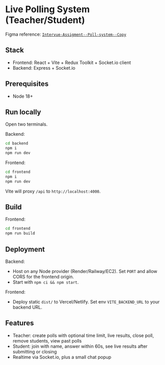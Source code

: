 # Live Polling System (Teacher/Student)

Figma reference: [`Intervue-Assigment--Poll-system--Copy`](https://www.figma.com/design/uhinheFgWssbxvlI7wtf59/Intervue-Assigment--Poll-system?node-id=0-1&t=Y5GfjIgQte8VUTgA-1)

## Stack
- Frontend: React + Vite + Redux Toolkit + Socket.io client
- Backend: Express + Socket.io

## Prerequisites
- Node 18+

## Run locally
Open two terminals.

Backend:
```bash
cd backend
npm i
npm run dev
```

Frontend:
```bash
cd frontend
npm i
npm run dev
```
Vite will proxy `/api` to `http://localhost:4000`.

## Build
Frontend:
```bash
cd frontend
npm run build
```

## Deployment
Backend:
- Host on any Node provider (Render/Railway/EC2). Set `PORT` and allow CORS for the frontend origin.
- Start with `npm ci && npm start`.

Frontend:
- Deploy static `dist/` to Vercel/Netlify. Set env `VITE_BACKEND_URL` to your backend URL.

## Features
- Teacher: create polls with optional time limit, live results, close poll, remove students, view past polls
- Student: join with name, answer within 60s, see live results after submitting or closing
- Realtime via Socket.io, plus a small chat popup


